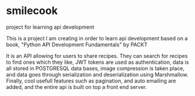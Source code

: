 # smilecook
project for learning api development

This is a project I am creating in order to learn api development based on a book, "Python API Development Fundamentals" by PACKT

It is an API allowing for users to share recipes. They can search for recipes to find ones which they like, JWT tokens are used as authentication,
data is all stored in POSTGRESQL data bases, image compression is taken place, and data goes through serialization and deserialization using Marshmallow.
Finally, cool usefull features such as pagination, and auto emailing are added, and the entire api is built on top a front end server. 
